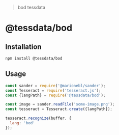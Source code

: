 > bod tessdata

# @tessdata/bod

## Installation

```
npm install @tessdata/bod
```

## Usage

```js
const sander = require('@marionebl/sander');
const Tesseract = require('tesseract.js');
const {langPath} = require('@tessdata/bod');

const image = sander.readFile('some-image.png');
const tesseract = Tesseract.create({langPath});

tesseract.recognize(buffer, {
  lang: 'bod'
});
```
